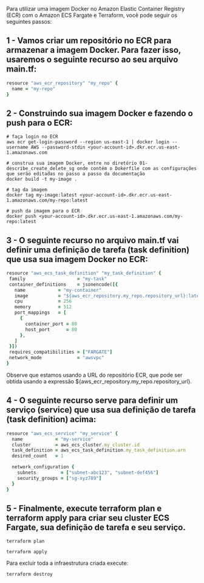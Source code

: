 Para utilizar uma imagem Docker no Amazon Elastic Container Registry (ECR) com o Amazon ECS Fargate e Terraform, você pode seguir os seguintes passos:

1 - Vamos criar um repositório no ECR para armazenar a imagem Docker. Para fazer isso, usaremos o seguinte recurso ao seu arquivo main.tf:
-----------------------------------
```ruby
resource "aws_ecr_repository" "my_repo" {
  name = "my-repo"
}
```

2 - Construindo sua imagem Docker e fazendo o push para o ECR:
-------------------------------------
```
# faça login no ECR
aws ecr get-login-password --region us-east-1 | docker login --username AWS --password-stdin <your-account-id>.dkr.ecr.us-east-1.amazonaws.com

# construa sua imagem Docker, entre no diretório 01-describe_create_delete_sg onde contém o Dokerfile com as configurações que serão editadas no passo a passo da documentação
docker build -t my-image .

# tag da imagem
docker tag my-image:latest <your-account-id>.dkr.ecr.us-east-1.amazonaws.com/my-repo:latest

# push da imagem para o ECR
docker push <your-account-id>.dkr.ecr.us-east-1.amazonaws.com/my-repo:latest
```
 3 - O seguinte recurso no arquivo main.tf vai definir uma definição de tarefa (task definition) que usa sua imagem Docker no ECR:
 -----------------------------
 ```ruby
 resource "aws_ecs_task_definition" "my_task_definition" {
  family                   = "my-task"
  container_definitions    = jsonencode([{
    name            = "my-container"
    image           = "${aws_ecr_repository.my_repo.repository_url}:latest"
    cpu             = 256
    memory          = 512
    port_mappings   = [
      {
        container_port = 80
        host_port      = 80
      },
    ]
  }])
  requires_compatibilities = ["FARGATE"]
  network_mode             = "awsvpc"
}
```
Observe que estamos usando a URL do repositório ECR, que pode ser obtida usando a expressão ${aws_ecr_repository.my_repo.repository_url}.

4 - O seguinte recurso serve para definir um serviço (service) que usa sua definição de tarefa (task definition) acima:
----------------------------
```ruby
resource "aws_ecs_service" "my_service" {
  name            = "my-service"
  cluster         = aws_ecs_cluster.my_cluster.id
  task_definition = aws_ecs_task_definition.my_task_definition.arn
  desired_count   = 1

  network_configuration {
    subnets         = ["subnet-abc123", "subnet-def456"]
    security_groups = ["sg-xyz789"]
  }
}
```

5 - Finalmente, execute terraform plan e terraform apply para criar seu cluster ECS Fargate, sua definição de tarefa e seu serviço.
-----------------
```
terraform plan
```

```
terraform apply
```

Para excluir toda a infraestrutura criada execute:
```
terraform destroy
```
